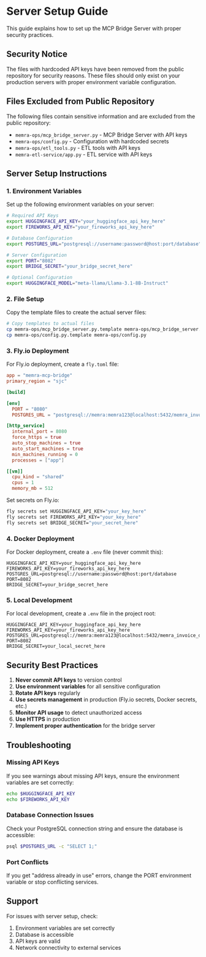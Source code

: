 # Server Setup Guide

This guide explains how to set up the MCP Bridge Server with proper security practices.

## Security Notice

The files with hardcoded API keys have been removed from the public repository for security reasons. These files should only exist on your production servers with proper environment variable configuration.

## Files Excluded from Public Repository

The following files contain sensitive information and are excluded from the public repository:

- `memra-ops/mcp_bridge_server.py` - MCP Bridge Server with API keys
- `memra-ops/config.py` - Configuration with hardcoded secrets
- `memra-ops/etl_tools.py` - ETL tools with API keys
- `memra-etl-service/app.py` - ETL service with API keys

## Server Setup Instructions

### 1. Environment Variables

Set up the following environment variables on your server:

```bash
# Required API Keys
export HUGGINGFACE_API_KEY="your_huggingface_api_key_here"
export FIREWORKS_API_KEY="your_fireworks_api_key_here"

# Database Configuration
export POSTGRES_URL="postgresql://username:password@host:port/database"

# Server Configuration
export PORT="8082"
export BRIDGE_SECRET="your_bridge_secret_here"

# Optional Configuration
export HUGGINGFACE_MODEL="meta-llama/Llama-3.1-8B-Instruct"
```

### 2. File Setup

Copy the template files to create the actual server files:

```bash
# Copy templates to actual files
cp memra-ops/mcp_bridge_server.py.template memra-ops/mcp_bridge_server.py
cp memra-ops/config.py.template memra-ops/config.py
```

### 3. Fly.io Deployment

For Fly.io deployment, create a `fly.toml` file:

```toml
app = "memra-mcp-bridge"
primary_region = "sjc"

[build]

[env]
  PORT = "8080"
  POSTGRES_URL = "postgresql://memra:memra123@localhost:5432/memra_invoice_db"

[http_service]
  internal_port = 8080
  force_https = true
  auto_stop_machines = true
  auto_start_machines = true
  min_machines_running = 0
  processes = ["app"]

[[vm]]
  cpu_kind = "shared"
  cpus = 1
  memory_mb = 512
```

Set secrets on Fly.io:

```bash
fly secrets set HUGGINGFACE_API_KEY="your_key_here"
fly secrets set FIREWORKS_API_KEY="your_key_here"
fly secrets set BRIDGE_SECRET="your_secret_here"
```

### 4. Docker Deployment

For Docker deployment, create a `.env` file (never commit this):

```env
HUGGINGFACE_API_KEY=your_huggingface_api_key_here
FIREWORKS_API_KEY=your_fireworks_api_key_here
POSTGRES_URL=postgresql://username:password@host:port/database
PORT=8082
BRIDGE_SECRET=your_bridge_secret_here
```

### 5. Local Development

For local development, create a `.env` file in the project root:

```env
HUGGINGFACE_API_KEY=your_huggingface_api_key_here
FIREWORKS_API_KEY=your_fireworks_api_key_here
POSTGRES_URL=postgresql://memra:memra123@localhost:5432/memra_invoice_db
PORT=8082
BRIDGE_SECRET=your_local_secret_here
```

## Security Best Practices

1. **Never commit API keys** to version control
2. **Use environment variables** for all sensitive configuration
3. **Rotate API keys** regularly
4. **Use secrets management** in production (Fly.io secrets, Docker secrets, etc.)
5. **Monitor API usage** to detect unauthorized access
6. **Use HTTPS** in production
7. **Implement proper authentication** for the bridge server

## Troubleshooting

### Missing API Keys
If you see warnings about missing API keys, ensure the environment variables are set correctly:

```bash
echo $HUGGINGFACE_API_KEY
echo $FIREWORKS_API_KEY
```

### Database Connection Issues
Check your PostgreSQL connection string and ensure the database is accessible:

```bash
psql $POSTGRES_URL -c "SELECT 1;"
```

### Port Conflicts
If you get "address already in use" errors, change the PORT environment variable or stop conflicting services.

## Support

For issues with server setup, check:
1. Environment variables are set correctly
2. Database is accessible
3. API keys are valid
4. Network connectivity to external services 
